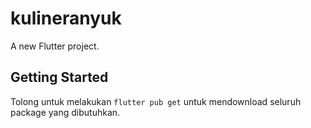 # kulineranyuk

A new Flutter project.

## Getting Started

Tolong untuk melakukan `flutter pub get` untuk mendownload seluruh package yang dibutuhkan.
